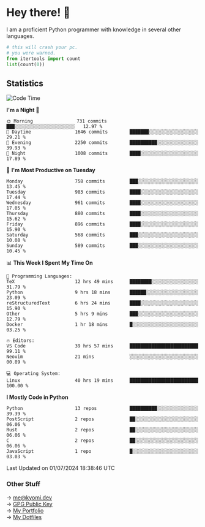 # Hey there! 👋

I am a proficient Python programmer with knowledge in several other languages.

```py
# this will crash your pc.
# you were warned.
from itertools import count
list(count(0))
```

## Statistics
<!--START_SECTION:waka-->
![Code Time](http://img.shields.io/badge/Code%20Time-1%2C460%20hrs%2043%20mins-blue)

**I'm a Night 🦉** 

```text
🌞 Morning                731 commits         ███░░░░░░░░░░░░░░░░░░░░░░   12.97 % 
🌆 Daytime                1646 commits        ███████░░░░░░░░░░░░░░░░░░   29.21 % 
🌃 Evening                2250 commits        ██████████░░░░░░░░░░░░░░░   39.93 % 
🌙 Night                  1008 commits        ████░░░░░░░░░░░░░░░░░░░░░   17.89 % 
```
📅 **I'm Most Productive on Tuesday** 

```text
Monday                   758 commits         ███░░░░░░░░░░░░░░░░░░░░░░   13.45 % 
Tuesday                  983 commits         ████░░░░░░░░░░░░░░░░░░░░░   17.44 % 
Wednesday                961 commits         ████░░░░░░░░░░░░░░░░░░░░░   17.05 % 
Thursday                 880 commits         ████░░░░░░░░░░░░░░░░░░░░░   15.62 % 
Friday                   896 commits         ████░░░░░░░░░░░░░░░░░░░░░   15.90 % 
Saturday                 568 commits         ███░░░░░░░░░░░░░░░░░░░░░░   10.08 % 
Sunday                   589 commits         ███░░░░░░░░░░░░░░░░░░░░░░   10.45 % 
```


📊 **This Week I Spent My Time On** 

```text
💬 Programming Languages: 
TeX                      12 hrs 49 mins      ████████░░░░░░░░░░░░░░░░░   31.79 % 
Python                   9 hrs 18 mins       ██████░░░░░░░░░░░░░░░░░░░   23.09 % 
reStructuredText         6 hrs 24 mins       ████░░░░░░░░░░░░░░░░░░░░░   15.90 % 
Other                    5 hrs 9 mins        ███░░░░░░░░░░░░░░░░░░░░░░   12.79 % 
Docker                   1 hr 18 mins        █░░░░░░░░░░░░░░░░░░░░░░░░   03.25 % 

🔥 Editors: 
VS Code                  39 hrs 57 mins      █████████████████████████   99.11 % 
Neovim                   21 mins             ░░░░░░░░░░░░░░░░░░░░░░░░░   00.89 % 

💻 Operating System: 
Linux                    40 hrs 19 mins      █████████████████████████   100.00 % 
```

**I Mostly Code in Python** 

```text
Python                   13 repos            ██████████░░░░░░░░░░░░░░░   39.39 % 
PostScript               2 repos             ██░░░░░░░░░░░░░░░░░░░░░░░   06.06 % 
Rust                     2 repos             ██░░░░░░░░░░░░░░░░░░░░░░░   06.06 % 
C                        2 repos             ██░░░░░░░░░░░░░░░░░░░░░░░   06.06 % 
JavaScript               1 repo              █░░░░░░░░░░░░░░░░░░░░░░░░   03.03 % 
```




 Last Updated on 01/07/2024 18:38:46 UTC
<!--END_SECTION:waka-->

### Other Stuff

→ [me@kyomi.dev](mailto:me@kyomi.dev)\
→ [GPG Public Key](https://github.com/bitterteriyaki.gpg)\
→ [My Portfolio](https://kyomi.dev)\
→ [My Dotfiles](https://github.com/bitterteriyaki/dotfiles)
